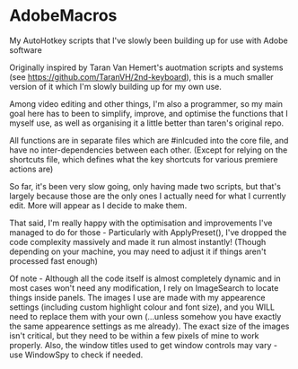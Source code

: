 # AdobeMacros
My AutoHotkey scripts that I've slowly been building up for use with Adobe software

Originally inspired by Taran Van Hemert's auotmation scripts and systems (see https://github.com/TaranVH/2nd-keyboard), this is a
much smaller version of it which I'm slowly building up for my own use.

Among video editing and other things, I'm also a programmer, so my main goal here has to been to simplify, improve, and optimise
the functions that I myself use, as well as organising it a little better than taren's original repo.

All functions are in separate files which are #inlcuded into the core file, and have no inter-dependencies between each other.
(Except for relying on the shortcuts file, which defines what the key shortcuts for various premiere actions are)

So far, it's been very slow going, only having made two scripts, but that's largely because those are the only ones I actually
need for what I currently edit. More will appear as I decide to make them.

That said, I'm really happy with the optimisation and improvements I've managed to do for those - Particularly with ApplyPreset(),
I've dropped the code complexity massively and made it run almost instantly! (Though depending on your
machine, you may need to adjust it if things aren't processed fast enough)

Of note - Although all the code itself is almost completely dynamic and in most cases won't need any modification,
I rely on ImageSearch to locate things inside panels. The images I use are made with my appearence settings (including
custom highlight colour and font size), and you WILL need to replace them with your own (...unless somehow you have exactly 
the same appearence settings as me already). The exact size of the images isn't critical, but they need to be 
within a few pixels of mine to work properly. Also, the window titles used to get window controls may vary - use WindowSpy to check if needed.
